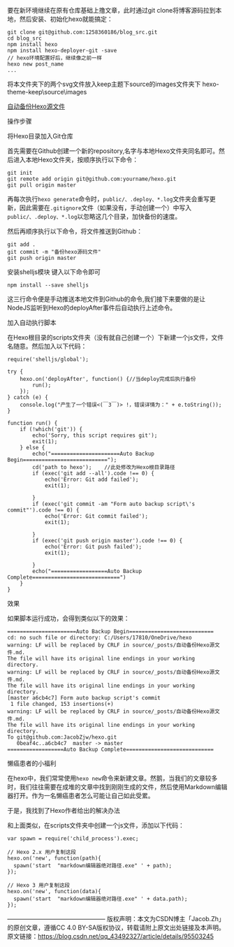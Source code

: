 要在新环境继续在原有仓库基础上撸文章，此时通过git clone将博客源码拉到本地，然后安装、初始化hexo就能搞定：
```
git clone git@github.com:1258360186/blog_src.git
cd blog_src
npm install hexo
npm install hexo-deployer-git -save
// hexo环境配置好后，继续像之前一样
hexo new post_name
...
```

将本文件夹下的两个svg文件放入keep主题下source的images文件夹下
hexo-theme-keep\source\images

[自动备份Hexo源文件](https://blog.csdn.net/qq_43492327/article/details/95503245)

操作步骤

将Hexo目录加入Git仓库

首先需要在Github创建一个新的repository,名字与本地Hexo文件夹同名即可。然后进入本地Hexo文件夹，按顺序执行以下命令：

```
git init
git remote add origin git@github.com:yourname/hexo.git
git pull origin master
```

再每次执行`hexo generate`命令时，`public/、.deploy、*.log`文件夹会重写更新，因此需要在`.gitignore`文件（如果没有，手动创建一个）中写入`public/、.deploy、*.log`以忽略这几个目录，加快备份的速度。

然后再顺序执行以下命令，将文件推送到Github：
```
git add .
git commit -m "备份hexo源码文件"
git push origin master
```
安装shelljs模块
键入以下命令即可
```
npm install --save shelljs
```
这三行命令便是手动推送本地文件到Github的命令,我们接下来要做的是让NodeJS监听到Hexo的deployAfter事件后自动执行上述命令。

加入自动执行脚本

在Hexo根目录的scripts文件夹（没有就自己创建一个）下新建一个js文件，文件名随意。然后加入以下代码：
```
require('shelljs/global');

try {
	hexo.on('deployAfter', function() {//当deploy完成后执行备份
		run();
	});
} catch (e) {
	console.log("产生了一个错误<(￣3￣)> !，错误详情为：" + e.toString());
}

function run() {
	if (!which('git')) {
		echo('Sorry, this script requires git');
		exit(1);
	} else {
		echo("======================Auto Backup Begin===========================");
		cd('path to hexo');    //此处修改为Hexo根目录路径
		if (exec('git add --all').code !== 0) {
			echo('Error: Git add failed');
			exit(1);

		}
		if (exec('git commit -am "Form auto backup script\'s commit"').code !== 0) {
			echo('Error: Git commit failed');
			exit(1);

		}
		if (exec('git push origin master').code !== 0) {
			echo('Error: Git push failed');
			exit(1);

		}
		echo("==================Auto Backup Complete============================")
	}
}
```
效果

如果脚本运行成功，会得到类似以下的效果：

```
======================Auto Backup Begin===========================
cd: no such file or directory: ‪C:/Users/17810/OneDrive/hexo
warning: LF will be replaced by CRLF in source/_posts/自动备份Hexo源文件.md.
The file will have its original line endings in your working directory.
warning: LF will be replaced by CRLF in source/_posts/自动备份Hexo源文件.md.
The file will have its original line endings in your working directory.
[master a6cb4c7] Form auto backup script's commit
 1 file changed, 153 insertions(+)
warning: LF will be replaced by CRLF in source/_posts/自动备份Hexo源文件.md.
The file will have its original line endings in your working directory.
To git@github.com:JacobZjw/hexo.git
   0beaf4c..a6cb4c7  master -> master
==================Auto Backup Complete============================
```
懒癌患者的小福利

在hexo中，我们常常使用`hexo new`命令来新建文章。然鹅，当我们的文章较多时，我们往往需要在成堆的文章中找到刚刚生成的文件，然后使用Markdown编辑器打开。作为一名懒癌患者怎么可能让自己如此受累。

于是，我找到了Hexo作者给出的解决办法

和上面类似，在scripts文件夹中创建一个js文件，添加以下代码：

```
var spawn = require('child_process').exec;

// Hexo 2.x 用户复制这段
hexo.on('new', function(path){
  spawn('start  "markdown编辑器绝对路径.exe" ' + path);
});

// Hexo 3 用户复制这段
hexo.on('new', function(data){
  spawn('start  "markdown编辑器绝对路径.exe" ' + data.path);
});

```

————————————————
版权声明：本文为CSDN博主「Jacob.Zh」的原创文章，遵循CC 4.0 BY-SA版权协议，转载请附上原文出处链接及本声明。
原文链接：https://blog.csdn.net/qq_43492327/article/details/95503245